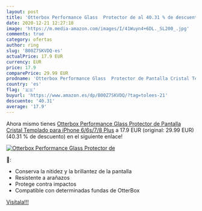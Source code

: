 ```yaml
---
layout: post
title: 'Otterbox Performance Glass  Protector de al 40.31 % de descuento'
date: 2020-12-21 12:27:18
image: 'https://m.media-amazon.com/images/I/41Wuyn4+6DL._SL200_.jpg'
comments: true
category: ofertas
author: ring
slug: 'B00Z7SKVDQ-es'
actualPrice: 17.9 EUR
currency: EUR
price: 17.9
comparePrice: 29.99 EUR
prodname: 'Otterbox Performance Glass  Protector de Pantalla Cristal Templado para iPhone 6/6s/7/8 Plus'
country: 'es'
flag: '🇪🇸'
buyurl: 'https://www.amazon.es/dp/B00Z7SKVDQ/?tag=tolees-21'
descuento: '40.31'
average: '17.9'
---
```


Ahora mismo tienes [Otterbox Performance Glass  Protector de Pantalla Cristal Templado para iPhone 6/6s/7/8 Plus](https://www.amazon.es/dp/B00Z7SKVDQ/?tag=tolees-21) a 17.9 EUR (original: 29.99 EUR) (40.31 %  de descuento) en el siguiente enlace!

[![Otterbox Performance Glass  Protector de](https://m.media-amazon.com/images/I/41Wuyn4+6DL._SL200_.jpg)](https://www.amazon.es/dp/B00Z7SKVDQ/?tag=tolees-21)

🔎:

- Conserva la nitidez y la brillantez de la pantalla
- Resistente a arañazos
- Protege contra impactos
- Compatible con determinadas fundas de OtterBox

[Visítala!!!](https://www.amazon.es/dp/B00Z7SKVDQ/?tag=tolees-21)
